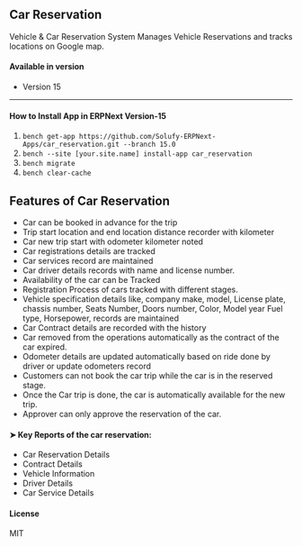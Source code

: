## Car Reservation

Vehicle & Car Reservation System Manages Vehicle Reservations and tracks locations on Google map.



#### Available in version
- Version 15
___
#### How to Install App in ERPNext Version-15
1. `bench get-app https://github.com/Solufy-ERPNext-Apps/car_reservation.git --branch 15.0`
2. `bench --site [your.site.name] install-app car_reservation`
3. `bench migrate`
4. `bench clear-cache`

## Features of  Car Reservation 

*  Car can be booked in advance for the trip
* Trip start location and end location distance recorder with kilometer
* Car new trip start with odometer kilometer noted
* Car registrations details are tracked
* Car services record are maintained 
* Car driver details records  with name and license number.
* Availability of the car can be Tracked
* Registration Process of cars tracked with different stages.
* Vehicle specification details like, company make, model, License plate, chassis number, Seats Number, Doors number, Color, Model year Fuel type, Horsepower, records are maintained
* Car Contract details are recorded with the history
* Car removed from the operations automatically as the contract of the car expired.
* Odometer details are updated automatically based on ride done by driver or update odometers record
* Customers can not book the car trip while the car is in the reserved stage.
* Once the Car trip is done, the car is automatically available for the new trip.
* Approver can only approve the reservation of the car.



#### ➤ Key Reports of the car reservation: 

* Car Reservation Details
* Contract Details
* Vehicle Information
* Driver Details
* Car Service Details


#### License

MIT
